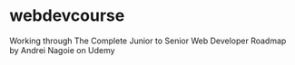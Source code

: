 # webdevcourse

Working through The Complete Junior to Senior Web Developer Roadmap by Andrei Nagoie on Udemy
